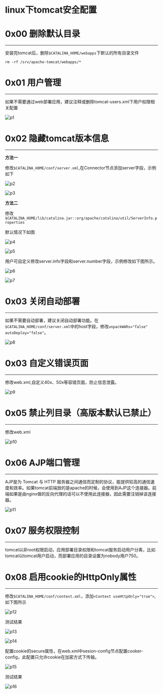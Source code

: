 # linux下tomcat安全配置

0x00 删除默认目录
===========

* * *

安装完tomcat后，删除`$CATALINA_HOME/webapps`下默认的所有目录文件

```
rm -rf /srv/apache-tomcat/webapps/*

```

0x01 用户管理
=========

* * *

如果不需要通过web部署应用，建议注释或删除tomcat-users.xml下用户权限相关配置

![p1](http://drops.javaweb.org/uploads/images/588e048b5241142b149265db0f10fef5b52344e1.jpg)

0x02 隐藏tomcat版本信息
=================

* * *

**方法一**

修改`$CATALINA_HOME/conf/server.xml`,在Connector节点添加server字段，示例如下

![p2](http://drops.javaweb.org/uploads/images/1cd616d60e92cfd07dd7060f852eb8d6f16d7861.jpg)

![p3](http://drops.javaweb.org/uploads/images/1114e7a72de0f9c556b87d99c24ff928f9a3af2c.jpg)

**方法二**

修改`$CATALINA_HOME/lib/catalina.jar::org/apache/catalina/util/ServerInfo.properties`

默认情况下如图

![p4](http://drops.javaweb.org/uploads/images/086df866e8051fbb0b2c2350ef0a77ff8e4a955d.jpg)

![p5](http://drops.javaweb.org/uploads/images/f57ef9f4e719a780fabbd859e150faf85241af7a.jpg)

用户可自定义修改server.info字段和server.number字段，示例修改如下图所示。

![p6](http://drops.javaweb.org/uploads/images/90518975aafdbaa41413d3504923774faf142c65.jpg)

![p7](http://drops.javaweb.org/uploads/images/ce23f85abdba01e18dfab52f1aeb8be56e39a643.jpg)

0x03 关闭自动部署
===========

* * *

如果不需要自动部署，建议关闭自动部署功能。在`$CATALINA_HOME/conf/server.xml`中的host字段，修改`unpackWARs="false" autoDeploy="false"`。

![p8](http://drops.javaweb.org/uploads/images/5ba937c9234374239b2a587a51acf1514b10a9b5.jpg)

0x03 自定义错误页面
============

* * *

修改web.xml,自定义40x、50x等容错页面，防止信息泄露。

![p9](http://drops.javaweb.org/uploads/images/b239cc27b79dc03321a9696f45fa440d386ad0a1.jpg)

0x05 禁止列目录（高版本默认已禁止）
====================

* * *

修改web.xml

![p10](http://drops.javaweb.org/uploads/images/8edfbf4e6836c02075ad8c38fb085a9878572045.jpg)

0x06 AJP端口管理
============

* * *

AJP是为 Tomcat 与 HTTP 服务器之间通信而定制的协议，能提供较高的通信速度和效率。如果tomcat前端放的是apache的时候，会使用到AJP这个连接器。前端如果是由nginx做的反向代理的话可以不使用此连接器，因此需要注销掉该连接器。

![p11](http://drops.javaweb.org/uploads/images/fbd055edc0c54157d125072b11cd3343c7482522.jpg)

0x07 服务权限控制
===========

* * *

tomcat以非root权限启动，应用部署目录权限和tomcat服务启动用户分离，比如tomcat以tomcat用户启动，而部署应用的目录设置为nobody用户750。

0x08 启用cookie的HttpOnly属性
========================

* * *

修改`$CATALINA_HOME/conf/context.xml`，添加`<Context useHttpOnly="true">`,如下图所示

![p12](http://drops.javaweb.org/uploads/images/63035dccb8436d87cfb1164c4388fe7365074fe5.jpg)

测试结果

![p13](http://drops.javaweb.org/uploads/images/d46217a6558ced1b7f09f9e2a9b4f511c8e63a1f.jpg)

![p14](http://drops.javaweb.org/uploads/images/c35292f5d890cde77a479a1c65cfa7592026c1e1.jpg)

配置cookie的secure属性，在web.xml中sesion-config节点配置cooker-config，此配置只允许cookie在加密方式下传输。

![p15](http://drops.javaweb.org/uploads/images/2e4d423328a090acbffb134315c6ea01b4a2f46b.jpg)

测试结果

![p16](http://drops.javaweb.org/uploads/images/e5c32b63121e2b6b05eb067733e6af1af0f9d603.jpg)